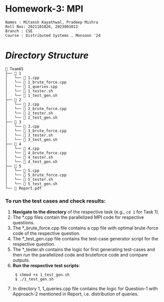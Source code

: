 <!-- file is written in markdown format -->

# Homework-3: MPI

```
Names : Mitansh Kayathwal, Pradeep Mishra
Roll Nos: 2021101026, 2023801013
Branch : CSE
Course : Distributed Systems , Monsoon '24
```

# **_Directory Structure_**

```
📂 Team65
├── 📁 1
│   └── 📄 1.cpp
│   └── 📄 1_brute_force.cpp
│   └── 📄 1_queries.cpp
│   └── 📄 1_tester.sh
│   └── 📄 1_test_gen.sh
├── 📁 2
│   └── 📄 2.cpp
│   └── 📄 2_brute_force.cpp
│   └── 📄 2_tester.sh
│   └── 📄 2_test_gen.sh
├── 📁 3
│   └── 📄 3.cpp
│   └── 📄 3_brute_force.cpp
│   └── 📄 3_tester.sh
│   └── 📄 3_test_gen.sh
├── 📁 4
│   └── 📄 4.cpp
│   └── 📄 4_brute_force.cpp
│   └── 📄 4_tester.sh
│   └── 📄 4_test_gen.sh
├── 📁 5
│   └── 📄 5.cpp
│   └── 📄 5_brute_force.cpp
│   └── 📄 5_tester.sh
│   └── 📄 5_test_gen.sh
└── 📄 Report.pdf
```

### To run the test cases and check results:

1. **Navigate to the directory** of the respective task (e.g., `cd 1` for Task 1).
2. The *.cpp files contain the parallelized MPI code for respective questions.
3. The *_brute_force.cpp file contains a cpp file with optimal brute-force code of the respective question.
4. The *_test_gen.cpp file contains the test-case generator script for the respective question.
5. The *_tester.sh contains the logic for first generating test-cases and then run the parallelized code and bruteforce code and compare outputs.
6. **Run the respective test scripts**:
   ```
    $ chmod +x 1_test_gen.sh
    $ ./1_test_gen.sh
   ```
7. In directory 1, 1_queries.cpp file contains the logic for Question-1 with Approach-2 mentioned in Report, i.e. distribution of queries.